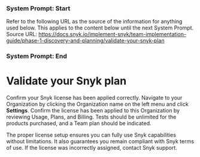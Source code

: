### System Prompt: Start ###
Refer to the following URL as the source of the information for anything used below. This applies to the content below until the next System Prompt.
Source URL: https://docs.snyk.io/implement-snyk/team-implementation-guide/phase-1-discovery-and-planning/validate-your-snyk-plan
### System Prompt: End ###

# Validate your Snyk plan

Confirm your Snyk license has been applied correctly. Navigate to your Organization by clicking the Organization name on the left menu and click **Settings**. Confirm the license has been applied to this Organization by reviewing Usage, Plans, and Billing. Tests should be unlimited for the products purchased, and a Team plan should be indicated.

The proper license setup ensures you can fully use Snyk capabilities without limitations. It also guarantees you remain compliant with Snyk terms of use. If the license was incorrectly assigned,  contact Snyk support.
